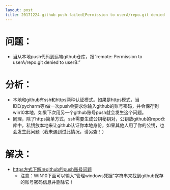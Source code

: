 ```yaml
---
layout: post
title: 20171224-github-push-failed[Permission to userA/repo.git denied to userB]
---
```


# 问题：
* 当从本地push代码到远端github仓库，报“remote: Permission to userA/repo.git denied to userB.”

# 分析：
* 本地和github有ssh和https两种认证模式。如果是https模式，当IDE(pycharm等)做一次push会要求你输入github的账号密码，并会保存到win10本地，如果下次用另一个github账号push就会发生这个问题。
* 同理，除了https简单方式，ssh需要生成公钥秘钥对，公钥放github的repo仓库中，私钥放本地来让github认证你本地身份，如果其他人用了你的公钥，也会发生此问题（我未遇到过此情况，请另查！）

# 解决：
* [https方式下解决github的push账号问题](http://blog.csdn.net/klxh2009/article/details/76019742)
  * 注意：WIN10下面可以输入“管理windows凭据”字符串来找到github保存的账号密码信息并删除它！



